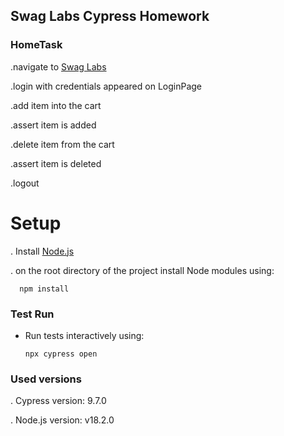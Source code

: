 ## Swag Labs Cypress Homework

### HomeTask


.navigate to [Swag Labs](https://www.saucedemo.com/)

.login with credentials appeared on LoginPage

.add item into the cart

.assert item is added

.delete item from the cart

.assert item is deleted

.logout

# Setup

. Install [Node.js](https://nodejs.org/en/)

. on the root directory of the project install Node modules using:
 ```
   npm install
   ```

### Test Run

* Run tests interactively using:
  ```
  npx cypress open
  ```
### Used versions
. Cypress version: 9.7.0

. Node.js version: v18.2.0
